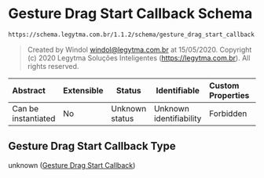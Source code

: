 # Gesture Drag Start Callback Schema

```txt
https://schema.legytma.com.br/1.1.2/schema/gesture_drag_start_callback.schema.json
```




> Created by Windol [windol@legytma.com.br](mailto:windol@legytma.com.br) at 15/05/2020.
> Copyright (c) 2020 Legytma Soluções Inteligentes (<https://legytma.com.br>). All rights reserved.
>

| Abstract            | Extensible | Status         | Identifiable            | Custom Properties | Additional Properties | Access Restrictions | Defined In                                                                                                          |
| :------------------ | ---------- | -------------- | ----------------------- | :---------------- | --------------------- | ------------------- | ------------------------------------------------------------------------------------------------------------------- |
| Can be instantiated | No         | Unknown status | Unknown identifiability | Forbidden         | Allowed               | none                | [gesture_drag_start_callback.schema.json](../schema/gesture_drag_start_callback.schema.json) |

## Gesture Drag Start Callback Type

unknown ([Gesture Drag Start Callback](gesture_drag_start_callback.md))
